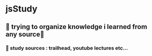 # jsStudy
## 🌟 trying to organize knowledge i learned from any source🌟 
### 📌 study sources : trailhead, youtube lectures etc...
